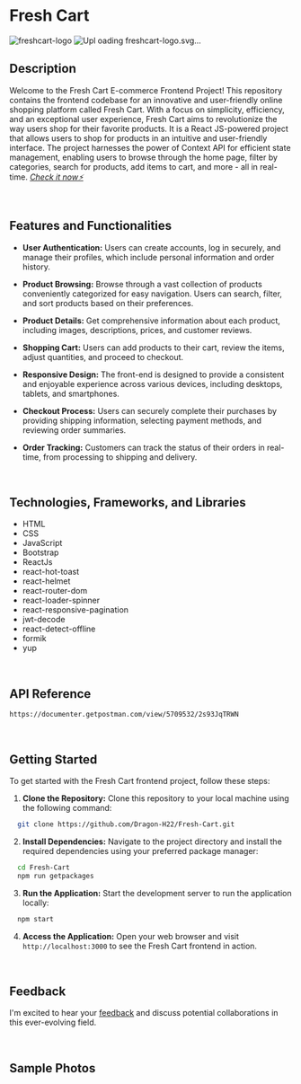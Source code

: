 # Fresh Cart

![freshcart-logo](https://github.com/Dragon-H22/Fresh-Cart/assets/88390970/04c040a8-54af-4efd-84f8-525465f379d0)
![Upl<svg width="160" height="31" viewBox="0 0 160 31" fill="none" xmlns="http://www.w3.org/2000/svg">
<path d="M8.12346 24.8618C9.5969 24.8618 10.7914 23.6674 10.7914 22.194C10.7914 20.7205 9.5969 19.526 8.12346 19.526C6.65002 19.526 5.45557 20.7205 5.45557 22.194C5.45557 23.6674 6.65002 24.8618 8.12346 24.8618Z" stroke="#0AAD0A" stroke-width="1.28276" stroke-miterlimit="10" stroke-linecap="round"/>
<path d="M6.97607 9.18945H23.1146" stroke="#0AAD0A" stroke-width="1.28276" stroke-miterlimit="10" stroke-linecap="round"/>
<path d="M8.38892 12.4171H22.4092" stroke="#0AAD0A" stroke-width="1.28276" stroke-miterlimit="10" stroke-linecap="round"/>
<path d="M7.66113 19.525H18.1138C19.2586 19.525 20.2784 18.7977 20.6505 17.7144L24.9585 5.1809C25.3307 4.09761 26.3495 3.37036 27.4953 3.37036H30.6292" stroke="#0AAD0A" stroke-width="1.28276" stroke-miterlimit="10" stroke-linecap="round"/>
<path d="M8.12359 22.5791C8.33639 22.5791 8.5089 22.4066 8.5089 22.1939C8.5089 21.981 8.33639 21.8086 8.12359 21.8086C7.91079 21.8086 7.73828 21.981 7.73828 22.1939C7.73828 22.4066 7.91079 22.5791 8.12359 22.5791Z" stroke="#0AAD0A" stroke-width="1.06897" stroke-miterlimit="10" stroke-linecap="round"/>
<path d="M17.8222 24.8618C19.2956 24.8618 20.49 23.6674 20.49 22.194C20.49 20.7205 19.2956 19.526 17.8222 19.526C16.3487 19.526 15.1543 20.7205 15.1543 22.194C15.1543 23.6674 16.3487 24.8618 17.8222 24.8618Z" stroke="#0AAD0A" stroke-width="1.28276" stroke-miterlimit="10" stroke-linecap="round"/>
<path d="M17.8223 22.5791C18.035 22.5791 18.2076 22.4066 18.2076 22.1938C18.2076 21.981 18.035 21.8085 17.8223 21.8085C17.6095 21.8085 17.437 21.981 17.437 22.1938C17.437 22.4066 17.6095 22.5791 17.8223 22.5791Z" stroke="#0AAD0A" stroke-width="1.06897" stroke-miterlimit="10" stroke-linecap="round"/>
<path d="M21.1874 16.152H7.14791C6.67788 16.152 6.26535 15.8261 6.13624 15.3519L3.75481 6.62879C3.63578 6.19381 3.94745 5.75989 4.37916 5.75989H22.3776" stroke="#0AAD0A" stroke-width="1.28276" stroke-miterlimit="10" stroke-linecap="round"/>
<path d="M1 26.527C1 26.527 11.26 23.0552 25.1058 26.527" stroke="#0AAD0A" stroke-width="1.28276" stroke-miterlimit="10" stroke-linecap="round"/>
<path d="M36.5269 25V6.34164H48.8807V9.59409H40.4717V14.04H48.0608V17.2925H40.4717V25H36.5269Z" fill="#21313C"/>
<path d="M50.4661 25V11.0062H54.2287V13.4478H54.3745C54.6296 12.5793 55.0578 11.9233 55.6591 11.48C56.2604 11.0305 56.9528 10.8058 57.7363 10.8058C57.9306 10.8058 58.1402 10.8179 58.3649 10.8422C58.5896 10.8665 58.787 10.8999 58.9571 10.9424V14.3862C58.7749 14.3316 58.5228 14.283 58.2009 14.2404C57.879 14.1979 57.5844 14.1767 57.3172 14.1767C56.7463 14.1767 56.2361 14.3012 55.7866 14.5502C55.3433 14.7932 54.991 15.1333 54.7298 15.5706C54.4747 16.0079 54.3472 16.512 54.3472 17.0829V25H50.4661Z" fill="#21313C"/>
<path d="M65.92 25.2733C64.4805 25.2733 63.2415 24.9817 62.2029 24.3987C61.1704 23.8095 60.3747 22.9774 59.8159 21.9024C59.2572 20.8213 58.9778 19.5428 58.9778 18.0669C58.9778 16.6274 59.2572 15.3641 59.8159 14.2769C60.3747 13.1897 61.1613 12.3424 62.1756 11.7351C63.1959 11.1277 64.3924 10.824 65.7651 10.824C66.6883 10.824 67.5477 10.9728 68.3434 11.2704C69.1451 11.562 69.8436 12.0023 70.4388 12.5914C71.0401 13.1806 71.5078 13.9216 71.8418 14.8144C72.1759 15.7012 72.3429 16.7398 72.3429 17.9302V18.9961H60.5266V16.591H68.6896C68.6896 16.0322 68.5681 15.5372 68.3251 15.1059C68.0822 14.6747 67.7451 14.3376 67.3139 14.0947C66.8887 13.8457 66.3937 13.7211 65.8289 13.7211C65.2397 13.7211 64.7174 13.8578 64.2619 14.1311C63.8124 14.3984 63.4601 14.7597 63.205 15.2153C62.95 15.6647 62.8194 16.1658 62.8133 16.7185V19.0052C62.8133 19.6976 62.9408 20.2959 63.1959 20.8C63.4571 21.3041 63.8246 21.6928 64.2983 21.9662C64.7721 22.2395 65.3339 22.3761 65.9837 22.3761C66.415 22.3761 66.8098 22.3154 67.1681 22.1939C67.5265 22.0724 67.8332 21.8902 68.0883 21.6473C68.3434 21.4043 68.5377 21.1067 68.6713 20.7545L72.2609 20.9913C72.0787 21.8538 71.7051 22.6069 71.1403 23.2507C70.5815 23.8885 69.8588 24.3865 68.972 24.7449C68.0913 25.0971 67.074 25.2733 65.92 25.2733Z" fill="#21313C"/>
<path d="M85.7492 14.9966L82.1961 15.2153C82.1353 14.9116 82.0048 14.6383 81.8043 14.3953C81.6039 14.1463 81.3397 13.9489 81.0117 13.8031C80.6898 13.6513 80.3041 13.5754 79.8547 13.5754C79.2534 13.5754 78.7462 13.7029 78.3332 13.958C77.9202 14.207 77.7137 14.5411 77.7137 14.9602C77.7137 15.2942 77.8473 15.5767 78.1146 15.8075C78.3818 16.0383 78.8404 16.2235 79.4903 16.3632L82.023 16.8734C83.3835 17.1528 84.3978 17.6022 85.0659 18.2217C85.734 18.8413 86.068 19.6551 86.068 20.6634C86.068 21.5805 85.7978 22.3852 85.2572 23.0776C84.7227 23.77 83.9878 24.3106 83.0525 24.6993C82.1232 25.0819 81.0512 25.2733 79.8365 25.2733C77.984 25.2733 76.5081 24.8876 75.4087 24.1162C74.3155 23.3388 73.6747 22.282 73.4864 20.9458L77.3037 20.7453C77.4191 21.3102 77.6985 21.7414 78.1419 22.039C78.5853 22.3306 79.1532 22.4763 79.8456 22.4763C80.5258 22.4763 81.0724 22.3458 81.4855 22.0846C81.9045 21.8173 82.1171 21.4742 82.1232 21.0551C82.1171 20.7028 81.9683 20.4143 81.6768 20.1896C81.3852 19.9588 80.9358 19.7827 80.3284 19.6612L77.905 19.1783C76.5385 18.905 75.5211 18.4313 74.853 17.7571C74.191 17.0829 73.86 16.2235 73.86 15.1788C73.86 14.2799 74.1029 13.5055 74.5888 12.8557C75.0808 12.2058 75.7701 11.7047 76.6569 11.3524C77.5497 11.0001 78.5944 10.824 79.7909 10.824C81.5583 10.824 82.9492 11.1975 83.9635 11.9446C84.9839 12.6917 85.5791 13.709 85.7492 14.9966Z" fill="#21313C"/>
<path d="M91.6233 16.9098V25H87.7423V6.34164H91.514V13.4752H91.678C91.9938 12.6491 92.504 12.0023 93.2086 11.5346C93.9131 11.0609 94.7968 10.824 95.8597 10.824C96.8315 10.824 97.6788 11.0366 98.4016 11.4617C99.1304 11.8808 99.6952 12.4852 100.096 13.2747C100.503 14.0582 100.703 14.9966 100.697 16.0899V25H96.8163V16.7823C96.8224 15.9198 96.6038 15.2487 96.1604 14.7689C95.7231 14.289 95.1096 14.0491 94.3201 14.0491C93.7916 14.0491 93.324 14.1615 92.917 14.3862C92.5162 14.6109 92.2003 14.9389 91.9695 15.3701C91.7448 15.7953 91.6294 16.3085 91.6233 16.9098Z" fill="#21313C"/>
<path d="M119.518 12.8739H115.527C115.454 12.3576 115.306 11.899 115.081 11.4982C114.856 11.0913 114.568 10.7451 114.215 10.4596C113.863 10.1741 113.456 9.95547 112.994 9.80363C112.539 9.65179 112.044 9.57587 111.509 9.57587C110.544 9.57587 109.703 9.81578 108.986 10.2956C108.269 10.7693 107.713 11.4617 107.319 12.3728C106.924 13.2778 106.726 14.3771 106.726 15.6708C106.726 17.0009 106.924 18.1185 107.319 19.0235C107.72 19.9284 108.278 20.6117 108.995 21.0733C109.712 21.5349 110.541 21.7657 111.482 21.7657C112.011 21.7657 112.499 21.6959 112.949 21.5562C113.404 21.4165 113.808 21.213 114.161 20.9458C114.513 20.6725 114.804 20.3414 115.035 19.9527C115.272 19.564 115.436 19.1206 115.527 18.6226L119.518 18.6408C119.414 19.4972 119.156 20.3232 118.743 21.1189C118.336 21.9085 117.787 22.616 117.094 23.2416C116.408 23.8611 115.588 24.3531 114.634 24.7175C113.687 25.0759 112.615 25.255 111.418 25.255C109.754 25.255 108.266 24.8785 106.954 24.1253C105.648 23.3722 104.616 22.282 103.857 20.8547C103.104 19.4274 102.727 17.6994 102.727 15.6708C102.727 13.6361 103.11 11.9051 103.875 10.4778C104.64 9.0505 105.679 7.96331 106.991 7.21625C108.303 6.46312 109.778 6.08655 111.418 6.08655C112.499 6.08655 113.502 6.23839 114.425 6.54207C115.354 6.84576 116.177 7.28913 116.894 7.87221C117.61 8.4492 118.194 9.15679 118.643 9.99495C119.099 10.8331 119.39 11.7928 119.518 12.8739Z" fill="#21313C"/>
<path d="M125.494 25.2642C124.601 25.2642 123.806 25.1093 123.107 24.7995C122.409 24.4837 121.856 24.0191 121.449 23.4056C121.048 22.7861 120.848 22.0147 120.848 21.0915C120.848 20.3141 120.991 19.6612 121.276 19.1328C121.562 18.6044 121.95 18.1792 122.442 17.8573C122.934 17.5354 123.493 17.2925 124.119 17.1285C124.75 16.9645 125.412 16.8491 126.105 16.7823C126.919 16.6972 127.575 16.6183 128.073 16.5454C128.571 16.4664 128.932 16.351 129.157 16.1992C129.381 16.0474 129.494 15.8226 129.494 15.525V15.4704C129.494 14.8934 129.312 14.447 128.947 14.1311C128.589 13.8153 128.079 13.6574 127.417 13.6574C126.718 13.6574 126.162 13.8123 125.749 14.122C125.336 14.4257 125.063 14.8083 124.929 15.2699L121.34 14.9784C121.522 14.1281 121.88 13.3932 122.415 12.7737C122.949 12.1481 123.639 11.6682 124.483 11.3342C125.333 10.9941 126.317 10.824 127.435 10.824C128.212 10.824 128.956 10.9151 129.667 11.0973C130.384 11.2795 131.018 11.562 131.571 11.9446C132.13 12.3272 132.57 12.8192 132.892 13.4205C133.214 14.0157 133.375 14.7294 133.375 15.5615V25H129.694V23.0594H129.585C129.36 23.4967 129.06 23.8824 128.683 24.2164C128.306 24.5444 127.854 24.8026 127.325 24.9908C126.797 25.1731 126.187 25.2642 125.494 25.2642ZM126.606 22.5857C127.177 22.5857 127.681 22.4733 128.118 22.2486C128.555 22.0178 128.899 21.708 129.148 21.3193C129.397 20.9306 129.521 20.4903 129.521 19.9983V18.5133C129.4 18.5922 129.233 18.6651 129.02 18.7319C128.814 18.7927 128.58 18.8504 128.319 18.905C128.057 18.9536 127.796 18.9992 127.535 19.0417C127.274 19.0781 127.037 19.1115 126.824 19.1419C126.369 19.2087 125.971 19.315 125.631 19.4608C125.291 19.6065 125.027 19.8039 124.838 20.0529C124.65 20.2959 124.556 20.5996 124.556 20.964C124.556 21.4924 124.747 21.8963 125.13 22.1757C125.519 22.449 126.011 22.5857 126.606 22.5857Z" fill="#21313C"/>
<path d="M135.616 25V11.0062H139.379V13.4478H139.525C139.78 12.5793 140.208 11.9233 140.809 11.48C141.411 11.0305 142.103 10.8058 142.886 10.8058C143.081 10.8058 143.29 10.8179 143.515 10.8422C143.74 10.8665 143.937 10.8999 144.107 10.9424V14.3862C143.925 14.3316 143.673 14.283 143.351 14.2404C143.029 14.1979 142.735 14.1767 142.467 14.1767C141.896 14.1767 141.386 14.3012 140.937 14.5502C140.493 14.7932 140.141 15.1333 139.88 15.5706C139.625 16.0079 139.497 16.512 139.497 17.0829V25H135.616Z" fill="#21313C"/>
<path d="M153.489 11.0062V13.9216H145.062V11.0062H153.489ZM146.975 7.65355H150.856V20.6998C150.856 21.0581 150.911 21.3375 151.02 21.538C151.129 21.7323 151.281 21.869 151.476 21.9479C151.676 22.0269 151.907 22.0664 152.168 22.0664C152.35 22.0664 152.532 22.0512 152.715 22.0208C152.897 21.9844 153.036 21.957 153.134 21.9388L153.744 24.8269C153.55 24.8876 153.276 24.9574 152.924 25.0364C152.572 25.1214 152.144 25.173 151.64 25.1913C150.704 25.2277 149.884 25.1032 149.18 24.8177C148.481 24.5323 147.938 24.0889 147.549 23.4876C147.16 22.8863 146.969 22.1271 146.975 21.21V7.65355Z" fill="#21313C"/>
</svg>
oading freshcart-logo.svg…]()





## Description
Welcome to the Fresh Cart E-commerce Frontend Project! This repository contains the frontend codebase for an innovative and user-friendly online shopping platform called Fresh Cart. With a focus on simplicity, efficiency, and an exceptional user experience, Fresh Cart aims to revolutionize the way users shop for their favorite products.
It is a React JS-powered project that allows users to shop for products in an intuitive and user-friendly interface. The project harnesses the power of Context API for efficient state management, enabling users to browse through the home page, filter by categories, search for products, add items to cart, and more - all in real-time.
 *<a href="https://fresh-cart-dragon-h22.vercel.app" target="_blank"> Check it now⚡</a>*



<br>


## Features and Functionalities
- <strong>User Authentication:</strong> Users can create accounts, log in securely, and manage their profiles, which include personal information and order history.

- <strong>Product Browsing:</strong> Browse through a vast collection of products conveniently categorized for easy navigation. Users can search, filter, and sort products based on their preferences.

- <strong>Product Details:</strong> Get comprehensive information about each product, including images, descriptions, prices, and customer reviews.

- <strong>Shopping Cart:</strong> Users can add products to their cart, review the items, adjust quantities, and proceed to checkout.

- <strong>Responsive Design:</strong> The front-end is designed to provide a consistent and enjoyable experience across various devices, including desktops, tablets, and smartphones.

- <strong>Checkout Process:</strong> Users can securely complete their purchases by providing shipping information, selecting payment methods, and reviewing order summaries.

- <strong>Order Tracking:</strong> Customers can track the status of their orders in real-time, from processing to shipping and delivery.


<br>


## Technologies, Frameworks, and Libraries
- HTML
- CSS
- JavaScript
- Bootstrap
- ReactJs
- react-hot-toast
- react-helmet
- react-router-dom
- react-loader-spinner
- react-responsive-pagination
- jwt-decode
- react-detect-offline
- formik
- yup





<br>


## API Reference
``` 
https://documenter.getpostman.com/view/5709532/2s93JqTRWN
```



<br>


## Getting Started

To get started with the Fresh Cart frontend project, follow these steps:

1. <strong>Clone the Repository:</strong> Clone this repository to your local machine using the following command:
```bash
  git clone https://github.com/Dragon-H22/Fresh-Cart.git
```

2. <strong>Install Dependencies:</strong> Navigate to the project directory and install the required dependencies using your preferred package manager:
```bash
  cd Fresh-Cart
  npm run getpackages
```
3. <strong>Run the Application:</strong> Start the development server to run the application locally:
```bash
  npm start
```
4. <strong>Access the Application:</strong> Open your web browser and visit `http://localhost:3000` to see the Fresh Cart frontend in action.



<br>


## Feedback
I'm excited to hear your <u><a href="https://forms.gle/38PiwB5dUTHNTPAS6" target="_blank">feedback</a></u> and discuss potential collaborations in this ever-evolving field.




<br>

## Sample Photos 


<br>


